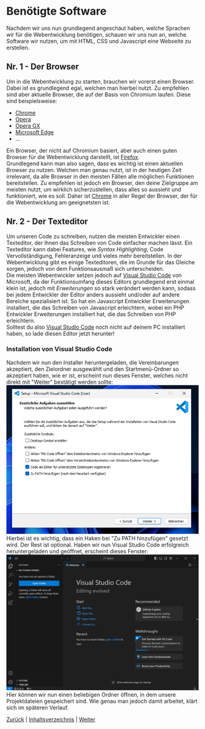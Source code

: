 # Benötigte Software
Nachdem wir uns nun grundlegend angeschaut haben, welche Sprachen wir für die Webentwicklung benötigen, schauen wir uns nun an, welche Software wir nutzen, um mit HTML, CSS und Javascript eine Webseite zu erstellen.
## Nr. 1 - Der Browser
Um in die Webentwicklung zu starten, brauchen wir vorerst einen Browser. Dabei ist es grundlegend egal, welchen man hierbei nutzt. Zu empfehlen sind aber aktuelle Browser, die auf der Basis von Chromium laufen. Diese sind beispielsweise:
- [Chrome](https://www.google.com/chrome/de/download-chrome/)
- [Opera](https://www.opera.com/de)
- [Opera GX](https://www.opera.com/de/gx)
- [Microsoft Edge](https://www.microsoft.com/de-de/edge/download)
- ...

Ein Browser, der nicht auf Chromium basiert, aber auch einen guten Browser für die Webentwicklung darstellt, ist [Firefox](https://www.mozilla.org/de/firefox/new/). <br>
Grundlegend kann man also sagen, dass es wichtig ist einen aktuellen Browser zu nutzen. Welchen man genau nutzt, ist in der heutigen Zeit irrelevant, da alle Browser in den meisten Fällen alle möglichen Funktionen bereitstellen. Zu empfehlen ist jedoch ein Browser, den deine Zielgruppe am meisten nutzt, um wirklich sicherzustellen, dass alles so aussieht und funktioniert, wie es soll. Daher ist [Chrome](https://www.google.com/chrome/de/download-chrome/) in aller Regel der Browser, der für die Webentwicklung am geeignetsten ist.

## Nr. 2 - Der Texteditor
Um unseren Code zu schreiben, nutzen die meisten Entwickler einen Texteditor, der ihnen das Schreiben von Code einfacher machen lässt. Ein Texteditor kann dabei Features, wie _Syntax Highlighting_, Code Vervollständigung, Fehleranzeige und vieles mehr bereitstellen. In der Webentwicklung gibt es einige Texteditoren, die im Grunde für das Gleiche sorgen, jedoch von dem Funktionsausmaß sich unterscheiden. <br>
Die meisten Webentwickler setzen jedoch auf [Visual Studio Code](https://code.visualstudio.com) von Microsoft, da der Funktionsumfang dieses Editors grundlegend erst einmal klein ist, jedoch mit _Erweiterungen_ so stark verändert werden kann, sodass bei jedem Entwickler der Editor anders aussieht und/oder auf andere Bereiche spezialisiert ist. So hat ein Javascript Entwickler Erweiterungen installiert, die das Schreiben von Javascript erleichtern, wobei ein PHP Entwickler Erweiterungen installiert hat, die das Schreiben von PHP erleichtern.<br> 
Solltest du also [Visual Studio Code](https://code.visualstudio.com) noch nicht auf deinem PC installiert haben, so lade diesen Editor jetzt herunter! 

### Installation von Visual Studio Code
Nachdem wir nun den Installer heruntergeladen, die Vereinbarungen akzeptiert, den Zielordner ausgewählt und den Startmenü-Ordner so akzeptiert haben, wie er ist, erscheint nun dieses Fenster, welches nicht direkt mit "Weiter" bestätigt werden sollte:
![Visual Studio Code Setup Fenster](./assets/visualStudioCodeSetup.png) <br>
Hierbei ist es wichtig, dass ein Haken bei "Zu PATH hinzufügen" gesetzt wird. Der Rest ist optional. Haben wir nun Visual Studio Code erfolgreich heruntergeladen und geöffnet, erscheint dieses Fenster:
![Visual Studio Code Window](./assets/visualStudioCodeWindow.png)
Hier können wir nun einen beliebigen Ordner öffnen, in dem unsere Projektdateien gespeichert sind. Wie genau man jedoch damit arbeitet, klärt sich im späteren Verlauf.

[Zurück](./1.3%20Techstack%20HTML,%20CSS%20und%20Javascript.md) |
[Inhaltsverzeichnis](../README.md) |
[Weiter](./1.5%20Was%20tun%20bei%20Problemen.md)